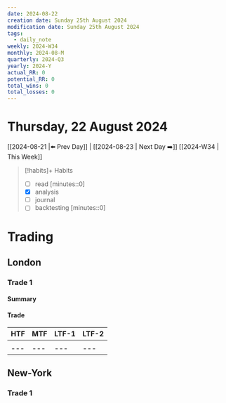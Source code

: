 ```yaml
---
date: 2024-08-22
creation date: Sunday 25th August 2024
modification date: Sunday 25th August 2024
tags:
  - daily_note
weekly: 2024-W34
monthly: 2024-08-M
quarterly: 2024-Q3
yearly: 2024-Y
actual_RR: 0
potential_RR: 0
total_wins: 0
total_losses: 0
---
```

# Thursday, 22 August 2024

 [[2024-08-21 |⬅️ Prev Day]] | [[2024-08-23 | Next Day ➡️]] [[2024-W34 | This Week]]


> [!habits]+ Habits
> - [ ] read [minutes::0]
> - [x] analysis
> - [ ] journal
> - [ ] backtesting [minutes::0]



# Trading
## London 
### Trade 1
#### Summary

#### Trade
|   HTF  |MTF|LTF-1|LTF-2
| --- | --- |--- | --- |
|  ![]() |  ![]()   | ![]() | ![]() |
| --- | --- |--- | --- |

## New-York
### Trade 1
